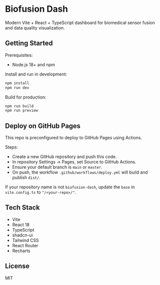# Biofusion Dash

Modern Vite + React + TypeScript dashboard for biomedical sensor fusion and data quality visualization.

## Getting Started

Prerequisites:
- Node.js 18+ and npm

Install and run in development:

```sh
npm install
npm run dev
```

Build for production:

```sh
npm run build
npm run preview
```

## Deploy on GitHub Pages

This repo is preconfigured to deploy to GitHub Pages using Actions.

Steps:
- Create a new GitHub repository and push this code.
- In repository Settings → Pages, set Source to GitHub Actions.
- Ensure your default branch is `main` or `master`.
- On push, the workflow `.github/workflows/deploy.yml` will build and publish `dist/`.

If your repository name is not `biofusion-dash`, update the `base` in `vite.config.ts` to `"/<your-repo>/"`.

## Tech Stack
- Vite
- React 18
- TypeScript
- shadcn-ui
- Tailwind CSS
- React Router
- Recharts

## License
MIT
